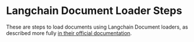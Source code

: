 # Langchain Document Loader Steps
These are steps to load documents using Langchain Document loaders, as described more fully
[in their official documentation](https://python.langchain.com/en/latest/modules/indexes/document_loaders.html).
